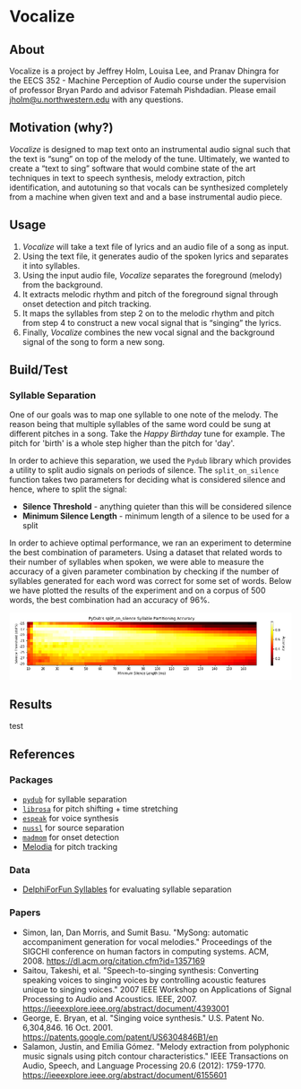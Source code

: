 # Vocalize

## About

Vocalize is a project by Jeffrey Holm, Louisa Lee, and Pranav Dhingra for the EECS 352 - Machine Perception of Audio course under the supervision of professor Bryan Pardo and advisor Fatemah Pishdadian. Please email jholm@u.northwestern.edu with any questions.

## Motivation (why?)

*Vocalize* is designed to map text onto an instrumental audio signal such that the text is “sung” on top of the melody of the tune. Ultimately, we wanted to create a “text to sing” software that would combine state of the art techniques in text to speech synthesis, melody extraction, pitch identification, and autotuning so that vocals can be synthesized completely from a machine when given text and and a base instrumental audio piece.

## Usage

1. *Vocalize* will take a text file of lyrics and an audio file of a song as input.
2. Using the text file, it generates audio of the spoken lyrics and separates it into syllables.
3. Using the input audio file, *Vocalize* separates the foreground (melody) from the background.
4. It extracts melodic rhythm and pitch of the foreground signal through onset detection and pitch tracking.
5. It maps the syllables from step 2 on to the melodic rhythm and pitch from step 4 to construct a new vocal signal that is “singing” the lyrics.
6. Finally, *Vocalize* combines the new vocal signal and the background signal of the song to form a new song.

## Build/Test

### Syllable Separation

One of our goals was to map one syllable to one note of the melody. The reason being that multiple syllables of the same word could be sung at different pitches in a song. Take the *Happy Birthday* tune for example. The pitch for 'birth' is a whole step higher than the pitch for 'day'.

In order to achieve this separation, we used the `Pydub` library which provides a utility to split audio signals on periods of silence. The `split_on_silence` function takes two parameters for deciding what is considered silence and hence, where to split the signal:

- **Silence Threshold** - anything quieter than this will be considered silence
- **Minimum Silence Length** - minimum length of a silence to be used for a split

In order to achieve optimal performance, we ran an experiment to determine the best combination of parameters. Using a dataset that related words to their number of syllables when spoken, we were able to measure the accuracy of a given parameter combination by checking if the number of syllables generated for each word was correct for some set of words. Below we have plotted the results of the experiment and on a corpus of 500 words, the best combination had an accuracy of 96%.

![Syllable Splitting Accuracy Heatmap](images/accuracy-heatmap.png)

## Results

test

## References

### Packages

- [`pydub`](http://pydub.com/) for syllable separation
- [`librosa`](https://librosa.github.io/) for pitch shifting + time stretching
- [`espeak`](http://espeak.sourceforge.net/) for voice synthesis
- [`nussl`](https://interactiveaudiolab.github.io/nussl/) for source separation
- [`madmom`](https://madmom.readthedocs.io/en/latest/) for onset detection
- [Melodia](https://www.upf.edu/web/mtg/melodia) for pitch tracking

### Data

- [DelphiForFun Syllables](http://www.delphiforfun.org/programs/Syllables.htm) for evaluating syllable separation

### Papers

- Simon, Ian, Dan Morris, and Sumit Basu. "MySong: automatic accompaniment generation for vocal melodies." Proceedings of the SIGCHI conference on human factors in computing systems. ACM, 2008.
<https://dl.acm.org/citation.cfm?id=1357169>
- Saitou, Takeshi, et al. "Speech-to-singing synthesis: Converting speaking voices to singing voices by controlling acoustic features unique to singing voices." 2007 IEEE Workshop on Applications of Signal Processing to Audio and Acoustics. IEEE, 2007.
<https://ieeexplore.ieee.org/abstract/document/4393001>
- George, E. Bryan, et al. "Singing voice synthesis." U.S. Patent No. 6,304,846. 16 Oct. 2001.
<https://patents.google.com/patent/US6304846B1/en>
- Salamon, Justin, and Emilia Gómez. "Melody extraction from polyphonic music signals using pitch contour characteristics." IEEE Transactions on Audio, Speech, and Language Processing 20.6 (2012): 1759-1770.
<https://ieeexplore.ieee.org/abstract/document/6155601>
